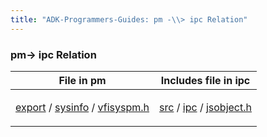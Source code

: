 ```yaml
---
title: "ADK-Programmers-Guides: pm -\\> ipc Relation"
---
```


### pm→ ipc Relation

| File in pm | Includes file in ipc |
|----|----|
| <p><a href="dir_8c98103bf86c0a8e400b3720f3ef5f71.md">export</a> / <a href="dir_c6564d074bdc7edceae1f5f34995b8b1.md">sysinfo</a> / <a href="vfisyspm_8h.md">vfisyspm.h</a></p> | <p><a href="dir_a8642344d1890ac34080367e6f4e78c5.md">src</a> / <a href="dir_752e238688bdca1ec54f409b1533470c.md">ipc</a> / <a href="ipc_2src_2ipc_2jsobject_8h.md">jsobject.h</a></p> |
